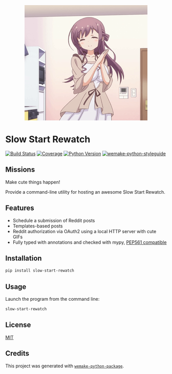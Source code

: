 <p align="center">
  <img src="https://raw.githubusercontent.com/slow-start-fans/slow-start-rewatch/master/assets/happy_shion.gif" width="384" height="360" />
</p>


# Slow Start Rewatch

[![Build Status](https://travis-ci.org/slow-start-fans/slow-start-rewatch.svg?branch=master)](https://travis-ci.org/slow-start-fans/slow-start-rewatch)
[![Coverage](https://coveralls.io/repos/github/slow-start-fans/slow-start-rewatch/badge.svg?branch=master)](https://coveralls.io/github/slow-start-fans/slow-start-rewatch?branch=master)
[![Python Version](https://img.shields.io/pypi/pyversions/slow-start-rewatch.svg)](https://pypi.org/project/slow-start-rewatch/)
[![wemake-python-styleguide](https://img.shields.io/badge/style-wemake-000000.svg)](https://github.com/wemake-services/wemake-python-styleguide)


## Missions

Make cute things happen!

Provide a command-line utility for hosting an awesome Slow Start Rewatch.


## Features

- Schedule a submission of Reddit posts
- Templates-based posts
- Reddit authorization via OAuth2 using a local HTTP server with cute GIFs
- Fully typed with annotations and checked with mypy, [PEP561 compatible](https://www.python.org/dev/peps/pep-0561/)


## Installation

```bash
pip install slow-start-rewatch
```


## Usage

Launch the program from the command line:

```bash
slow-start-rewatch
```

## License

[MIT](https://github.com/slow-start-fans/slow-start-rewatch/blob/master/LICENSE)


## Credits

This project was generated with [`wemake-python-package`](https://github.com/wemake-services/wemake-python-package).
